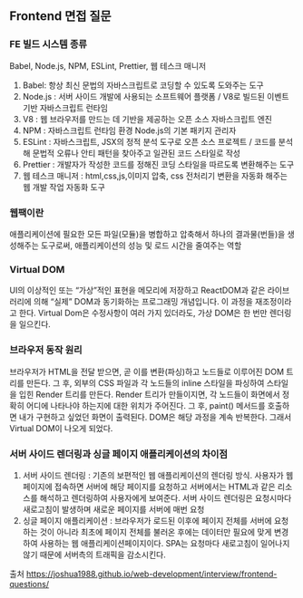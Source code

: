 ## Frontend 면접 질문

### FE 빌드 시스템 종류
Babel, Node.js, NPM, ESLint, Prettier, 웹 테스크 매니저 
1. Babel: 항상 최신 문법의 자바스크립트로 코딩할 수 있도록 도와주는 도구
2. Node.js : 서버 사이드 개발에 사용되는 소프트웨어 플랫폼 / V8로 빌드된 이벤트 기반 자바스크립트 런타임
3. V8 : 웹 브라우저를 만드는 데 기반을 제공하는 오픈 소스 자바스크립트 엔진
4. NPM : 자바스크립트 런타임 환경 Node.js의 기본 패키지 관리자
5. ESLint : 자바스크립트, JSX의 정적 분석 도구로 오픈 소스 프로젝트 / 코드를 분석해 문법적 오류나 안티 패턴을 찾아주고 일관된 코드 스타일로 작성
6. Prettier : 개발자가 작성한 코드를 정해진 코딩 스타일을 따르도록 변환해주는 도구
7. 웹 테스크 매니저 : html,css,js,이미지 압축, css 전처리기 변환을 자동화 해주는 웹 개발 작업 자동화 도구

### 웹팩이란
애플리케이션에 필요한 모든 파일(모듈)을 병합하고 압축해서 하나의 결과물(번들)을 생성해주는 도구로써, 애플리케이션의 성능 및 로드 시간을 줄여주는 역할

### Virtual DOM
UI의 이상적인 또는 “가상”적인 표현을 메모리에 저장하고 ReactDOM과 같은 라이브러리에 의해 “실제” DOM과 동기화하는 프로그래밍 개념입니다. 이 과정을 재조정이라고 한다.
Virtual Dom은 수정사항이 여러 가지 있더라도, 가상 DOM은 한 번만 렌더링을 일으킨다.

### 브라우저 동작 원리
브라우저가 HTML을 전달 받으면, 곧 이를 변환(파싱)하고 노드들로 이루어진 DOM 트리를 만든다. 그 후, 외부의 CSS 파일과 각 노드들의 inline 스타일을 파싱하여 스타일을 입힌 Render 트리를 만든다. Render 트리가 만들이지면, 각 노드들이 화면에서 정확히 어디에 나타나야 하는지에 대한 위치가 주어진다. 그 후, paint() 메서드를 호출하면 내가 구현하고 싶었던 화면이 출력된다. DOM은 해당 과정을 계속 반복한다. 그래서 Virtual DOM이 나오게 되었다.

### 서버 사이드 렌더링과 싱글 페이지 애플리케이션의 차이점
1. 서버 사이드 렌더링 : 기존의 보편적인 웹 애플리케이션의 렌더링 방식. 사용자가 웹 페이지에 접속하면 서버에 해당 페이지를 요청하고 서버에서는 HTML과 같은 리소스를 해석하고 렌더링하여 사용자에게 보여준다. 서버 사이드 렌더링은 요청시마다 새로고침이 발생하며 새로운 페이지를 서버에 매번 요청
2. 싱글 페이지 애플리케이션 : 브라우저가 로드된 이후에 페이지 전체를 서버에 요청하는 것이 아니라 최초에 페이지 전체를 불러온 후에는 데이터만 필요에 맞게 변경하여 사용하는 웹 애플리케이션페이지이다. SPA는 요청마다 새로고침이 일어나지 않기 때문에 서버측의 트래픽을 감소시킨다.


출처 https://joshua1988.github.io/web-development/interview/frontend-questions/
